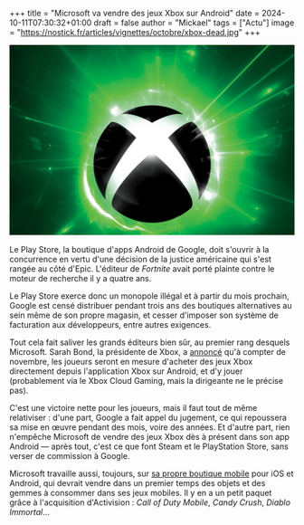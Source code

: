 +++
title = "Microsoft va vendre des jeux Xbox sur Android"
date = 2024-10-11T07:30:32+01:00
draft = false
author = "Mickael"
tags = ["Actu"]
image = "https://nostick.fr/articles/vignettes/octobre/xbox-dead.jpg"
+++

![Xbox](xbox-dead.jpg "") 

Le Play Store, la boutique d'apps Android de Google, doit s'ouvrir à la concurrence en vertu d'une décision de la justice américaine qui s'est rangée au côté d'Epic. L'éditeur de *Fortnite* avait porté plainte contre le moteur de recherche il y a quatre ans. 

Le Play Store exerce donc un monopole illégal et à partir du mois prochain, Google est censé distribuer pendant trois ans des boutiques alternatives au sein même de son propre magasin, et cesser d'imposer son système de facturation aux développeurs, entre autres exigences.

Tout cela fait saliver les grands éditeurs bien sûr, au premier rang desquels Microsoft. Sarah Bond, la présidente de Xbox, a [annoncé](https://x.com/BondSarah_Bond/status/1844506029599707255) qu'à compter de novembre, les joueurs seront en mesure d'acheter des jeux Xbox directement depuis l'application Xbox sur Android, et d'y jouer (probablement via le Xbox Cloud Gaming, mais la dirigeante ne le précise pas).

C'est une victoire nette pour les joueurs, mais il faut tout de même relativiser : d'une part, Google a fait appel du jugement, ce qui repoussera sa mise en œuvre pendant des mois, voire des années. Et d'autre part, rien n'empêche Microsoft de vendre des jeux Xbox dès à présent dans son app Android — après tout, c'est ce que font Steam et le PlayStation Store, sans verser de commission à Google.

Microsoft travaille aussi, toujours, sur [sa propre boutique mobile](https://nostick.fr/articles/2024/juillet/3107-microsoft-ne-devrait-plus-trop-tarder-boutique-mobile/) pour iOS et Android, qui devrait vendre dans un premier temps des objets et des gemmes à consommer dans ses jeux mobiles. Il y en a un petit paquet grâce à l'acquisition d'Activision : *Call of Duty Mobile*, *Candy Crush*, *Diablo Immortal*…